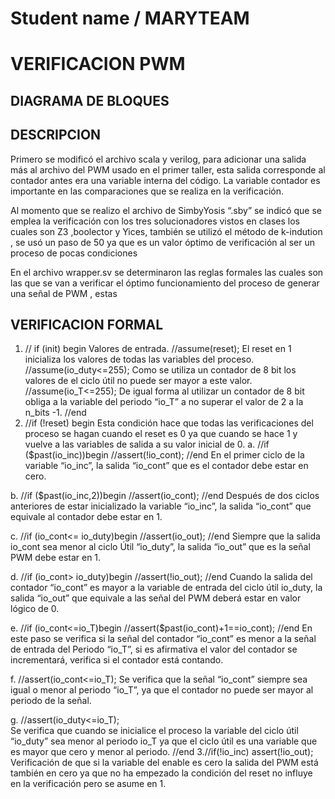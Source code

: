 Student name / MARYTEAM 
================
VERIFICACION PWM
================

DIAGRAMA DE BLOQUES
-------------------

DESCRIPCION
-----------

Primero se modificó el archivo scala y verilog, para adicionar una salida más al archivo del PWM usado en el primer taller, esta salida corresponde al contador antes era una variable interna del código. La  variable contador es importante en las comparaciones que se realiza en la verificación.

Al momento que se realizo el archivo de SimbyYosis “.sby” se indicó que se emplea la verificación con los tres solucionadores vistos en clases los cuales son Z3 ,boolector  y Yices, también se utilizó el método de k-indution , se usó un paso de 50 ya que es un valor óptimo de verificación al ser un proceso de pocas condiciones

En el archivo wrapper.sv se determinaron las reglas formales las cuales son las que se van a verificar el óptimo funcionamiento del proceso de generar una señal de PWM , estas 



VERIFICACION FORMAL
-------------------
1.  // if (init) begin
Valores de entrada.
          //assume(reset);
El reset en 1 inicializa los valores de todas las variables del proceso.
        //assume(io_duty<=255);
Como se utiliza un contador de 8 bit los valores de el ciclo útil no puede ser mayor
a este valor.
        //assume(io_T<=255);
De igual forma al utilizar un contador de 8 bit obliga  a la variable del periodo “io_T”
a no superar el valor de 2 a la n_bits -1.
     //end
2. //if (!reset) begin
Esta condición hace que todas las verificaciones del proceso se hagan cuando el reset es 0 ya que cuando se hace 1 y vuelve a las variables de salida a su valor inicial de 0.
a. //if ($past(io_inc))begin
      //assert(!io_cont);
  //end
En el primer ciclo de la variable “io_inc”, la salida “io_cont” que es el contador debe estar en cero.

b. //if ($past(io_inc,2))begin
      //assert(io_cont);
   //end
Después de dos ciclos anteriores de estar inicializado la variable “io_inc”, la salida “io_cont” que equivale al contador debe estar en 1.

c. //if (io_cont<= io_duty)begin
       //assert(io_out);
   //end
Siempre que la salida io_cont sea menor al ciclo Útil “io_duty”, la salida “io_out”  que es la señal PWM debe estar en 1.

d. //if (io_cont> io_duty)begin
        //assert(!io_out);
   //end
Cuando la salida del contador “io_cont” es mayor a la variable de entrada del ciclo útil io_duty, la salida “io_out” que equivale a las señal del PWM deberá estar en valor lógico de 0.

e. //if (io_cont<=io_T)begin
       //assert($past(io_cont)+1==io_cont);
   //end
En este paso se verifica si la señal del contador “io_cont” es menor a la señal de entrada del Periodo “io_T”, si es afirmativa el valor del contador se incrementará, verifica si el contador está contando.

f. //assert(io_cont<=io_T);
Se verifica que la señal “io_cont” siempre sea igual o menor al periodo “io_T”, ya que el contador no puede ser mayor al periodo de la señal.

g.  //assert(io_duty<=io_T);    
Se verifica que cuando se inicialice el proceso la variable del ciclo útil “io_duty” sea menor al periodo io_T ya que el ciclo útil es una variable que es mayor que cero y menor al periodo. 
 //end
3.//if(!io_inc) assert(!io_out);
Verificación de que si la variable del enable es cero la salida del PWM está también en cero ya que no ha empezado la condición del reset no influye en la verificación pero se asume en 1.

